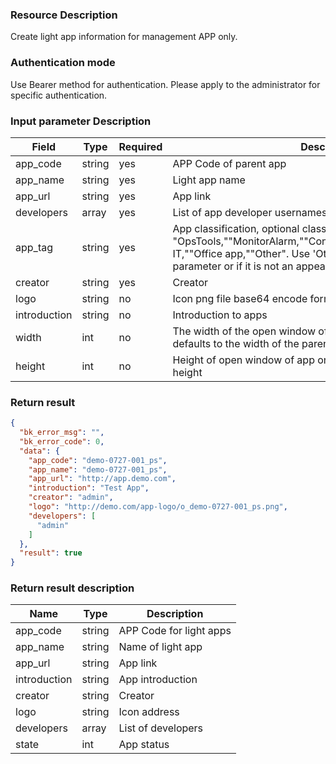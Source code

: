 ### Resource Description

Create light app information for management APP only.

### Authentication mode

Use Bearer method for authentication. Please apply to the administrator for specific authentication.

### Input parameter Description

| Field | Type | Required | Description                                          |
| ------------ | -------- | ---- | ------------------------------------------------------------ |
| app_code     |  string   | yes | APP Code of parent app                                            |
| app_name     |  string   | yes | Light app name                                                |
| app_url      |  string   | yes | App link                                                     |
| developers   |  array    | yes      | List of app developer usernames                                         |
| app_tag      |  string   | yes      | App classification, optional classification: "OpsTools,""MonitorAlarm,""ConfManage,""DevTools,""enterprise IT,""Office app,""Other". Use 'Other' if you pass in an empty parameter or if it is not an appeal classification |
| creator      |  string   | yes      | Creator                                                       |
| logo         |  string   | no | Icon png file base64 encode form                                |
| introduction | string   | no | Introduction to apps                                                   |
| width        |  int      | no | The width of the open window of the app on the desktop, which defaults to the width of the parent app                     |
| height       |  int      | no | Height of open window of app on desktop, default is parent app height                     |

### Return result

```json
{
  "bk_error_msg": "",
  "bk_error_code": 0,
  "data": {
    "app_code": "demo-0727-001_ps",
    "app_name": "demo-0727-001_ps",
    "app_url": "http://app.demo.com",
    "introduction": "Test App",
    "creator": "admin",
    "logo": "http://demo.com/app-logo/o_demo-0727-001_ps.png",
    "developers": [
      "admin"
    ]
  },
  "result": true
}
```

### Return result description

| Name         | Type   | Description              |
| ------------ | ------ | ----------------- |
| app_code     |  string |APP Code for light apps|
| app_name     |  string |Name of light app      |
| app_url      |  string |App link          |
| introduction | string |App introduction          |
| creator      |  string |Creator            |
| logo         |  string |Icon address          |
| developers   |  array  |List of developers        |
| state        |  int    | App status        |